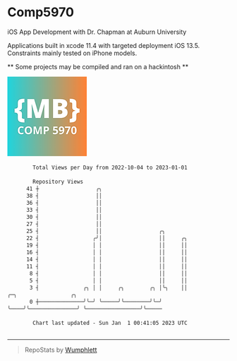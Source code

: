 # Comp5970
iOS App Development with Dr. Chapman at Auburn University

Applications built in xcode 11.4 with targeted deployment iOS 13.5.
Constraints mainly tested on iPhone models.

** Some projects may be compiled and ran on a hackintosh **

![App Icon](https://github.com/MatthewBentz/Comp5970/blob/master/Assignment1a-mlb0119/Assignment1a-mlb0119/Assets.xcassets/AppIcon.appiconset/180.png)

```
        Total Views per Day from 2022-10-04 to 2023-01-01

        Repository Views
      41 ┼                  ╭╮
      38 ┤                  ││
      36 ┤                  ││
      33 ┤                  ││
      30 ┤                  ││
      27 ┤                  ││
      25 ┤                  ││                  ╭╮
      22 ┤                 ╭╯│                  ││     ╭╮
      19 ┤                 │ │                  ││     ││
      16 ┤                 │ │                  ││     ││
      14 ┤                 │ │                  ││     ││
      11 ┤                 │ │                  ││     ││
       8 ┤                 │ │                  ││     ││
       5 ┤                 │ │                  ││     ││
       3 ┤              ╭╮ │ │     ╭╮        ╭╮ │╰╮    ││               ╭─╮                 ╭╮
       0 ┼──────────────╯╰─╯ ╰─────╯╰────────╯╰─╯ ╰────╯╰───────────────╯ ╰─────────────────╯╰─────

        Chart last updated - Sun Jan  1 00:41:05 2023 UTC
        
```

---

> RepoStats by [Wumphlett](https://github.com/Wumphlett)
